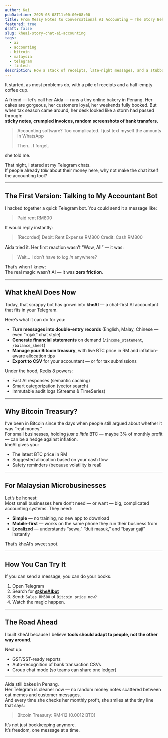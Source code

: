 ```yaml
---
author: Kai
pubDatetime: 2025-08-08T11:00:00+08:00
title: From Messy Notes to Conversational AI Accounting — The Story Behind kheAI
featured: true
draft: false
slug: kheai-story-chat-ai-accounting
tags:
  - ai
  - accounting
  - bitcoin
  - malaysia
  - telegram
  - fintech
description: How a stack of receipts, late-night messages, and a stubborn idea turned into a Telegram-based AI accountant for Malaysian microbusinesses.
---
```


It started, as most problems do, with a pile of receipts and a half-empty coffee cup.

A friend — let’s call her Aida — runs a tiny online bakery in Penang. Her cakes are gorgeous, her customers loyal, her weekends fully booked. But when tax season came around, her desk looked like a storm had passed through:  
**sticky notes, crumpled invoices, random screenshots of bank transfers.**

> Accounting software? Too complicated. I just text myself the amounts in WhatsApp 
> 
> Then… I forget.

she told me. 

That night, I stared at my Telegram chats.  
If people already *talk* about their money here, why not make the chat itself the accounting tool?

---

## The First Version: Talking to My Accountant Bot

I hacked together a quick Telegram bot. You could send it a message like:

> Paid rent RM800

It would reply instantly:


> [Recorded] Debit: Rent Expense RM800
> Credit: Cash RM800

Aida tried it. Her first reaction wasn’t “Wow, AI!” — it was:

> Wait… I don’t have to *log in* anywhere?

That’s when I knew:  
The real magic wasn’t AI — it was **zero friction**.

---

## What kheAI Does Now

Today, that scrappy bot has grown into **kheAI** — a chat-first AI accountant that fits in your Telegram.  

Here’s what it can do for you:

- **Turn messages into double-entry records** (English, Malay, Chinese — even “rojak” chat style)
- **Generate financial statements** on demand (`/income_statement`, `/balance_sheet`)
- **Manage your Bitcoin treasury**, with live BTC price in RM and inflation-aware allocation tips
- **Export to CSV** for your accountant — or for tax submissions

Under the hood, Redis 8 powers:
- Fast AI responses (semantic caching)
- Smart categorization (vector search)
- Immutable audit logs (Streams & TimeSeries)

---

## Why Bitcoin Treasury?

I’ve been in Bitcoin since the days when people still argued about whether it was “real money.”  
For small businesses, holding *just a little* BTC — maybe 3% of monthly profit — can be a hedge against inflation.  
kheAI gives you:
- The latest BTC price in RM
- Suggested allocation based on your cash flow
- Safety reminders (because volatility is real)

---

## For Malaysian Microbusinesses

Let’s be honest:  
Most small businesses here don’t need — or want — big, complicated accounting systems. They need:
- **Simple** — no training, no new app to download
- **Mobile-first** — works on the same phone they run their business from
- **Localized** — understands “sewa,” “duit masuk,” and “bayar gaji” instantly

That’s kheAI’s sweet spot.

---

## How You Can Try It

If you can send a message, you can do your books.

1. Open Telegram  
2. Search for [**@kheAIbot**](https://t.me/kheAIbot)  
3. Send: `Sales RM500` ot `Bitcoin price now?` 
4. Watch the magic happen.

---

## The Road Ahead

I built kheAI because I believe **tools should adapt to people, not the other way around**.

Next up:
- GST/SST-ready reports
- Auto-recognition of bank transaction CSVs
- Group chat mode (so teams can share one ledger)

---

Aida still bakes in Penang.  
Her Telegram is cleaner now — no random money notes scattered between cat memes and customer messages.  
And every time she checks her monthly profit, she smiles at the tiny line that says:  
> Bitcoin Treasury: RM412 (0.0012 BTC)

It’s not just bookkeeping anymore.  
It’s freedom, one message at a time.


